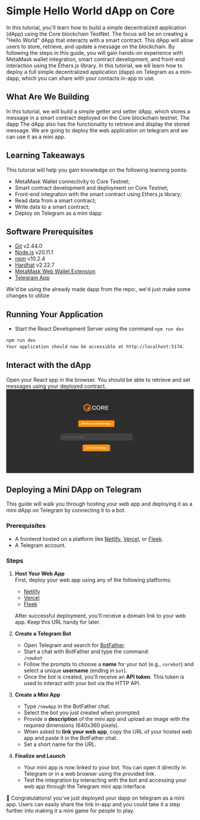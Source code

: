 # Simple Hello World dApp on Core
In this tutorial, you'll learn how to build a simple decentralized application (dApp) using the Core blockchain TestNet. The focus will be on creating a "Hello World" dApp that interacts with a smart contract. This dApp will allow users to store, retrieve, and update a message on the blockchain. By following the steps in this guide, you will gain hands-on experience with MetaMask wallet integration, smart contract development, and front-end interaction using the Ethers.js library.
In this tutorial, we eill learn how to deploy a full simple decentralized application (dapp) on Telegram as a mini-dapp, which you can share with your contacts in-app to use.

## What Are We Building

In this tutorial, we will build a simple getter and setter dApp, which stores a message  in a smart contract deployed on the Core blockchain testnet. The dapp The dApp also has the functionality to retrieve and display the stored message. We are going to deploy the web application on telegram and we can use it as a mini app.

## Learning Takeaways
This tutorial will help you gain knowledge on the following learning points:

* MetaMask Wallet connectivity to Core Testnet;
* Smart contract development and deployment on Core Testnet;
* Front-end integration with the smart contract using Ethers.js library;
* Read data from a smart contract;
* Write data to a smart contract;
* Deploy on Telegram as a mini dapp

## Software Prerequisites
* [Git](https://git-scm.com/) v2.44.0
* [Node.js](https://nodejs.org/en) v20.11.1
* [npm](https://docs.npmjs.com/downloading-and-installing-node-js-and-npm) v10.2.4
* [Hardhat](https://hardhat.org/hardhat-runner/docs/getting-started#installation) v2.22.7
* [MetaMask Web Wallet Extension](https://metamask.io/download/)
* [Telegram App](https://metamask.io/download/)


We'd be using the already made dapp from the repo:, we'd just make some changes to utilize



## Running Your Application
* Start the React Development Server using the command `npm run dev`

```bash
npm run dev
Your application should now be accessible at http://localhost:5174.
```

## Interact with the dApp

Open your React app in the browser. You should be able to retrieve and set messages using your deployed contract.
![frontend](./assets/frontend-ui.png)



## Deploying a Mini DApp on Telegram

This guide will walk you through hosting your web app and deploying it as a mini dApp on Telegram by connecting it to a bot.

### Prerequisites

- A frontend hosted on a platform like [Netlify](https://www.netlify.com/), [Vercel](https://vercel.com/), or [Fleek](https://fleek.co/).
- A Telegram account.

### Steps

1. **Host Your Web App**  
   First, deploy your web app using any of the following platforms:
   - [Netlify](https://www.netlify.com/)
   - [Vercel](https://vercel.com/)
   - [Fleek](https://fleek.co/)

   After successful deployment, you'll receive a domain link to your web app. Keep this URL handy for later.

2. **Create a Telegram Bot**
   - Open Telegram and search for [BotFather](https://t.me/BotFather).
   - Start a chat with BotFather and type the command:  
     `/newbot`
   - Follow the prompts to choose a **name** for your bot (e.g., `corebot`) and select a unique **username** (ending in `bot`).
   - Once the bot is created, you'll receive an **API token**. This token is used to interact with your bot via the HTTP API.

3. **Create a Mini App**
   - Type `/newApp` in the BotFather chat.
   - Select the bot you just created when prompted.
   - Provide a **description** of the mini app and upload an image with the required dimensions (640x360 pixels).
   - When asked to **link your web app**, copy the URL of your hosted web app and paste it in the BotFather chat.
   - Set a short name for the URL.

4. **Finalize and Launch**
   - Your mini app is now linked to your bot. You can open it directly in Telegram or in a web browser using the provided link.
   - Test the integration by interacting with the bot and accessing your web app through the Telegram mini app interface.



🎉 Congratulations! you've just deployed your dapp on telegram as a mini app. Users can easily share the link in-app and you could take it a step further into making it a mini game for people to play.







